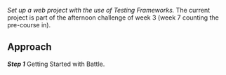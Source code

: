 *Set up a web project with the use of Testing Frameworks.*
The current project is part of the afternoon challenge of week 3 (week 7 counting the pre-course in).

**Approach**
------------
***Step 1***
Getting Started with Battle.
